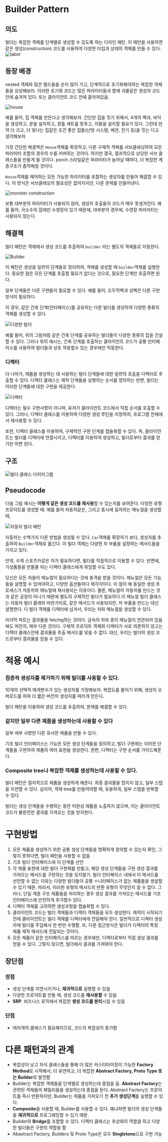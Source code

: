 # Builder Pattern
## 의도

빌더는 복잡한 객체를 단계별로 생성할 수 있도록 하는 디자인 패턴. 이 패턴을 사용하면 같은 생성(construction) 코드를 사용하여 다양한 타입과 상태의 객체를 만들 수 있다.
![labor](https://refactoring.guru/images/patterns/content/builder/builder-en-2x.png "asdf")

## 등장 배경

nested 객체와 많은 필드들을 손이 많이 가고, 단계적으로 초기화해야하는 복잡한 객체들을 상상해보라. 이러한 초기화 코드는 많은 파라미터들과 함께 괴물같은 생성자 코드 안에 숨겨져 있다. 또는 클라이언트 코드 안에 흩어져있음.

![house](https://refactoring.guru/images/patterns/diagrams/builder/problem1-2x.png)

예를 들어, 집 객체를 만든다고 생각해보자. 간단한 집을 짓기 위해서, 4개의 벽과, 바닥을 생성하고, 문을 설치하고, 창틀 세트를 맞추고, 지붕을 설치할 필요가 있다. 그런데 만약 더 크고, 더 빛나는 집같은 조건 좋은 집들(난방 시스템, 배관, 전기 등)을 짓는 다고 생각해보자

가장 간단한 해결책은 `House`객체를 확장하고, 다른 구체적 객체를 서브클래싱하여 모든 파라미터 조합의 경우의 수를 커버하는 것이다. 하지만 결국, 결과적으로 상당한 서브 클래스들을 만들게 될 것이다. porch 스타일같은 파라미터가 늘어날 때마다, 더 복잡한 계층구조가 좁작해질 것이다.

`House`객체를 제어하는 모든 가능한 파라미터를 포함하는 생성자를 만들어 해결할 수 있다. 이 방식은 서브클래싱의 필요성은 없어지지만, 다른 문제를 만들어낸다.

![monster construction](https://refactoring.guru/images/patterns/diagrams/builder/problem2-2x.png?id=5e7975a91c0e4f4ba960f908cc9c2ea2)

보통 대부분의 파라미터가 사용되지 않아, 생성자 호출들의 코드가 매우 못생겨진다. 예를 들어, 극소수의 집에만 수영장이 있기 때문에, 대부분의 경우에, 수영장 파라미터는 사용돠지 않는다.

## 해결책

빌더 패턴은 객체에서 생성 코드를 추출하여 `builder` 라는 별도의 객체들로 이동한다.

![Builder](https://refactoring.guru/images/patterns/diagrams/builder/solution1-2x.png?id=a9c2ab02f0b2aca1a7512022194dd113)

이 패턴은 생성을 일련의 단계들로 정리하여, 객체를 생성할 때 `builder`객체를 실행한다. 중요한 점은 모든 단계를 호출할 필요가 없다는 것으로, 필요한 단계만 호출하면 된다.

일부 단계들은 다른 구현들이 필요할 수 있다. 예를 들어, 오두막벽과 성벽은 다른 구현방식이 필요하다.

이 경우, 같은 건축 단계(인터페이스)를 공유하는 다른 빌더를 생성하여 다양한 종류의 객체를 생성할 수 있다.

![다양한 빌더](https://refactoring.guru/images/patterns/content/builder/builder-comic-1-ko-2x.png?id=0a67d6792a55a8351513f9a48a09fcec)

예를 들어, 위의 그림처럼 같은 건축 단계를 공유하는 빌더들이 다양한 종류의 집을 건설할 수 있다. 그러나 위의 예시는, 건축 단계를 호출하는 클라이언트 코드가 공통 인터페이스를 사용하여 빌더들과 상호 작용할수 있는 경우에만 작동한다.

### 디렉터

더 나아가, 제품을 생성하는 데 사용하는 빌더 단계들에 대한 일련의 호출을 디렉터로 추출할 수 있다. 디렉터 클래스는 제작 단계들을 실행하는 순서를 정의하는 반면, 빌더는 이러한 단계들에 대한 구현을 제공한다.

![디렉터](https://refactoring.guru/images/patterns/content/builder/builder-comic-2-ko-2x.png?id=e69c84869dfc53646024e7316f1f4cdf)

디렉터는 필수 구현사항이 아니며, 유저가 클라이언트 코드에서 직접 순서를 호출할 수 있다. 그러나, 디렉터 클래스를 이용하여 다양한 생성 루틴을 지정하여, 프로그램 전체에서 재사용할 수 있다.

또한, 디렉터 클래스를 이용하여, 구체적인 구현 단계를 캡슐화할 수 있다. 즉, 클라이언트는 빌더를 디렉터에 연결시키고, 디렉터를 이용하여 생성하고, 빌더로부터 결과를 얻기만 하면 된다.

## 구조

![빌더 클래스 다이어그램](https://refactoring.guru/images/patterns/diagrams/builder/structure-2x.png?id=dca1b1508e23c266cbedc80ffb84311a)

## Pseudocode

다음 그림 예시는 **어떻게 같은 생성 코드를 재사용**할 수 있는지를 보여준다. 다양한 유형 프로덕트를 생성할 때. 예를 들어 자동차같은, 그리고 동시에 일치하는 메뉴얼을 생성할 때,

![자동차 빌더 패턴](https://refactoring.guru/images/patterns/diagrams/builder/example-ko-2x.png?id=13219fb8281c4e71c578561e218e7075)

자동차는 수백가지 다른 방법을 생성될 수 있다. `Car`객체를 확장하기 보다, 생성자를 추출하여 `Builder`객체로 옮긴다. 이 빌더 객체는 다양한 차 부품을 설정하는 메서드들을 가지고 있다.

만약, 수제 스포츠카같은 차가 필요하다면, 빌더를 직접적으로 이용할 수 있다. 반면에, 기성품들을 만들줄 아는 디렉터 클래스에게 위임할 수도 있다.

당신은 모든 차들이 메뉴얼이 필요하다는 것에 충격을 받을 것이다. 메뉴얼은 모든 기능들을 설명할 수 있어야하고, 다양한 옵션들마다 제각각이다. 이 점이 왜 동일한 생성 프로세스가 자동차와 메뉴얼에 재사용되는 이유이다. 물론, 메뉴얼이 자동차를 만드는 것과 같은 공정이 아니기 때문에 별도의 구체적인 빌더가 필요하다.이 메뉴얼 빌더 클래스는 자동차 빌더 클래와 마찬가지로, 같은 메서드가 사용되지만, 차 부품을 만드는 대신 설명한다. 디 빌더 객체를 디렉터에 넘겨서, 우리는 차와 메뉴얼을 생성할 수 있다.

마지막 파트는 결과물을 fetchig하는 것이다. 금속의 차와 종이 메뉴얼이 연관되어 있음에도 여전히, 매우 다른 것이다. 구체적 프로덕트 객체와 디렉터가 서로 의존하지 않고는 디렉터 클래스안에 결과물을 추출 메서드를 넣을 수 없다. 대신, 우리는 빌더의 생성 코드로부터 결과물을 얻을 수 있다.

# 적용 예시

### 점층적 생성자를 제거하기 위해 빌더를 사용할 수 있다.

10개의 선택적 매개변수가 있는 생성자를 가정해보자. 복잡도를 줄이기 위해, 생성자 오버로드를 하여 더 짧은 버전의 생성자를 여러개 만든다.

빌더 패턴을 이용하여 생성 코드를 추출하여, 문제를 해결할 수 있다.

### 같지만 일부 다른 제품을 생성하는데 사용할 수 있다

일부 세부 사항만 다른 유사한 제품을 만들 수 있다.

기초 빌더 인터페이스는 가능한 모든 생성 단계들을 정의하고, 빌더 구현체는 이러한 단계들을  구현하여 제품의 여러 표현을 생성한다. 한편, 디렉터는 구현 순서를 가이드해준다.

### Composite tree나 복잡한 객체를 생성하는데 사용할 수 있다.

빌더 패턴은 절차적으로 제품을 생성하게 해준다. 최종 결과물을 망치지 않고, 일부 스텝을 지연할 수 있다. 심지어, 객체 tree를 만들어야할 때, 유용하게, 일부 스텝을 반복할 수 있다. 

빌더는 생성 단계들을 수행하는 동안 미완성 제품을 노출하지 않으며, 이는 클라이언트 코드가 불완전한 결과를 가져오는 것을 방지한다.

# 구현방법

1. 모든 제품을 생성하기 위한 공통 생성 단계들을 명확하게 정의할 수 있는지 확인, 그렇지 못하다면, 빌더 패턴을 사용할 수 없음
2. 기초 빌더 인터페이스에 이 단계를 선언
3. 각 제품 표현에 대한 빌더 구현체를 만들고, 해당 생성 단계들을 구현
   생성 결과를 가져오는 메서드를 구현하는 것을 잊지말기. 빌더 인터페이스 내에서 이 메서드를 선언할 수 없는 이유는 다양한 빌더들이 공통 ㅇ니터페이스가 없는 제품들을 생설할 수 있기 때문. 따라서, 이러한 유형의 메서드의 반환 유형이 무엇인지 알 수 없다. 그러나, 단일 계층 구조 제품들을 처리하는 경우 생성 결과를 가져오는 메서드를 기초 인터페이스에 안전하게 추가할수 있다.
4. 디렉터 객체를 고려하면 생성과정을 캡슐화할 수 있다.
5. 클라이언트 코드는 빌더 객체들과 디렉터 객체들을 모두 생성한다. 제작이 시작되기 전에 클라이언트는 빌더 객체를 디렉터에게 전달해야 한다. 일반적으로 디렉터 생성자에 빌더를 주입해서 한 번만 수행함. 또, 다른 접근방식은 빌더가 디렉터의 특정 제품 제작 메서드에 전달되는 것이다.
6. 모든 제품이 같은 인터페이스를 따르는 경우에만, 디렉터로부터 직접 생성 결과를 얻을 수 있다. 그렇지 않으면, 빌더에서 결과를 가져와야 한다.

## 장단점

### 장점

- 생성 단계를 지연시키거나, **재귀적으로** 실행할 수 있음
- 다양한 프로덕트를 만들 때, 생성 코드를 **재사용할** 수 있음
- **SRP**. 비즈니스 로직에서 복잡한 **생성 코드를 분리**시킬 수 있음

### 단점

- 여러개의 클래스가 필요해지므로, 코드의 복잡성이 증가함

# 다른 패턴과의 관계

- 복잡성이 낮고 자식 클래스들을 통해 더 많은 커스터마이징이 가능한 **Factory Method**로 시작해서, 더 유연하고, 더 복잡한 **Abstract Factory, Proto Type 또는 Builder**로 발전함
- Builder는 복잡한 객체들을 단계별로 생성하는데 중점을 둠. **Abstract Factory**는 관련된 객체들의 패밀리들을 생성하는데 중점을 둔다. Abstract Factory는 프로덕트를 즉시 반환하지만, Builder는 제품을 가져오기 전 **추가 생성단계**를 실행할 수 있다.
- **Composite**을 사용할 때, Builder를 사용할 수 있다. 왜냐하면 빌더의 생성 단계들을 **재귀적으로** 프로그래밍할 수 있기 때문.
- Builder와 **Bridge**를 조합할 수 있다. 디렉터 클래스는 추상화의 역할을 하고 다양한 빌더들은 구현의 역할을 함
- Abastract Factory, Builders 및 Proto Type은 모두 **Singletone**으로 구현 가능
